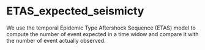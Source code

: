 # ETAS_expected_seismicty
We use the temporal Epidemic Type Aftershock Sequence (ETAS) model to compute the number of event expected in a time widow and compare it with the number of event actually observed.
